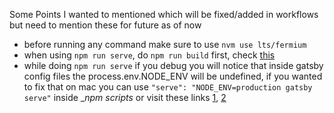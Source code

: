 Some Points I wanted to mentioned which will be fixed/added in workflows but need to mention these for future as of now

- before running any command make sure to use `nvm use lts/fermium`
- when using `npm run serve`, do `npm run build` first, check [this](https://github.com/gatsbyjs/gatsby/issues/3896)
- while doing `npm run serve` if you debug you will notice that inside gatsby config files the process.env.NODE_ENV will be undefined, if you wanted to fix that on mac you can use `"serve": "NODE_ENV=production gatsby serve"` inside __npm scripts_ or visit these links [1](https://github.com/gatsbyjs/gatsby/issues/3896), [2](https://spectrum.chat/gatsby-js/general/node-env-undefined-with-gatsby-serve~90bd8a7e-8028-4aa3-b68e-ab7052d0b06a)